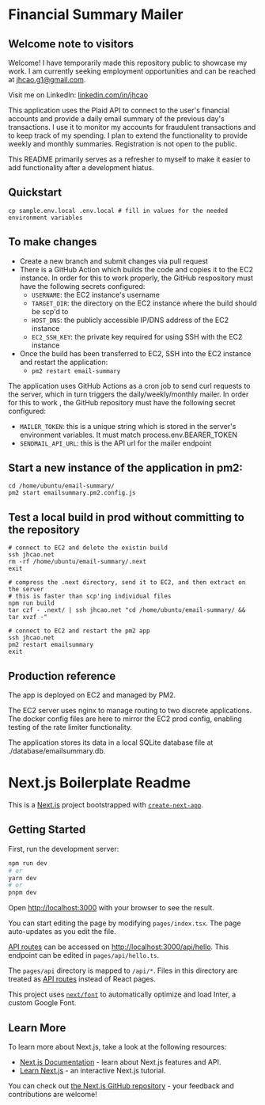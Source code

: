 # Financial Summary Mailer

## Welcome note to visitors

Welcome! I have temporarily made this repository public to showcase my work. I am currently seeking employment opportunities and can be reached at jhcao.g1@gmail.com.

Visit me on LinkedIn: [linkedin.com/in/jhcao](https://linkedin.com/in/jhcao)

This application uses the Plaid API to connect to the user's financial accounts and provide a daily email summary of the previous day's transactions. I use it to monitor my accounts for fraudulent transactions and to keep track of my spending. I plan to extend the functionality to provide weekly and monthly summaries. Registration is not open to the public.

This README primarily serves as a refresher to myself to make it easier to add functionality after a development hiatus.

## Quickstart

```
cp sample.env.local .env.local # fill in values for the needed environment variables
```

## To make changes
- Create a new branch and submit changes via pull request
- There is a GitHub Action which builds the code and copies it to the EC2 instance. In order for this to work properly, the GitHub respository must have the following secrets configured:
  - `USERNAME`: the EC2 instance's username
  - `TARGET_DIR`: the directory on the EC2 instance where the build should be scp'd to
  - `HOST_DNS`: the publicly accessible IP/DNS address of the EC2 instance
  - `EC2_SSH_KEY`: the private key required for using SSH with the EC2 instance
- Once the build has been transferred to EC2, SSH into the EC2 instance and restart the application:
  - `pm2 restart email-summary`

The application uses GitHub Actions as a cron job to send curl requests to the server, which in turn triggers the daily/weekly/monthly mailer. In order for this to work , the GitHub repository must have the following secret configured:
  - `MAILER_TOKEN`: this is a unique string which is stored in the server's environment variables. It must match process.env.BEARER_TOKEN
  - `SENDMAIL_API_URL`: this is the API url for the mailer endpoint

## Start a new instance of the application in pm2:
```
cd /home/ubuntu/email-summary/
pm2 start emailsummary.pm2.config.js
```

## Test a local build in prod without committing to the repository
```
# connect to EC2 and delete the existin build
ssh jhcao.net
rm -rf /home/ubuntu/email-summary/.next
exit

# compress the .next directory, send it to EC2, and then extract on the server
# this is faster than scp'ing individual files
npm run build
tar czf - .next/ | ssh jhcao.net "cd /home/ubuntu/email-summary/ && tar xvzf -"

# connect to EC2 and restart the pm2 app
ssh jhcao.net
pm2 restart emailsummary
exit
```

## Production reference

The app is deployed on EC2 and managed by PM2.

The EC2 server uses nginx to manage routing to two discrete applications. The docker config files are here to mirror the EC2 prod config, enabling testing of the rate limiter functionality.

The application stores its data in a local SQLite database file at ./database/emailsummary.db.

# Next.js Boilerplate Readme

This is a [Next.js](https://nextjs.org/) project bootstrapped with [`create-next-app`](https://github.com/vercel/next.js/tree/canary/packages/create-next-app).

## Getting Started

First, run the development server:

```bash
npm run dev
# or
yarn dev
# or
pnpm dev
```

Open [http://localhost:3000](http://localhost:3000) with your browser to see the result.

You can start editing the page by modifying `pages/index.tsx`. The page auto-updates as you edit the file.

[API routes](https://nextjs.org/docs/api-routes/introduction) can be accessed on [http://localhost:3000/api/hello](http://localhost:3000/api/hello). This endpoint can be edited in `pages/api/hello.ts`.

The `pages/api` directory is mapped to `/api/*`. Files in this directory are treated as [API routes](https://nextjs.org/docs/api-routes/introduction) instead of React pages.

This project uses [`next/font`](https://nextjs.org/docs/basic-features/font-optimization) to automatically optimize and load Inter, a custom Google Font.

## Learn More

To learn more about Next.js, take a look at the following resources:

- [Next.js Documentation](https://nextjs.org/docs) - learn about Next.js features and API.
- [Learn Next.js](https://nextjs.org/learn) - an interactive Next.js tutorial.

You can check out [the Next.js GitHub repository](https://github.com/vercel/next.js/) - your feedback and contributions are welcome!
